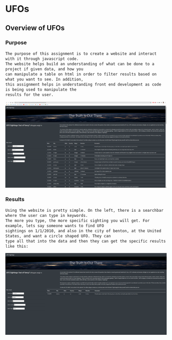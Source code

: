 # UFOs

## Overview of UFOs
  ### Purpose
    The purpose of this assignment is to create a website and interact with it through javascript code. 
    The website helps build an understanding of what can be done to a project if given data, and how you
    can manipulate a table on html in order to filter results based on what you want to see. In addition,
    this assignment helps in understanding front end development as code is being used to manipulate the 
    results for the user.
   ![UFO Website](https://github.com/tlin41390/UFOs/blob/main/Resources/marsWebsite.png)
   
  ### Results
    Using the website is pretty simple. On the left, there is a searchbar where the user can type in keywords.
    The more you type, the more specific sighting you will get. For example, lets say someone wants to find UFO
    sightings on 1/1/2010, and also in the city of benton, at the United States, and want a circle shaped UFO. They can
    type all that into the data and then they can get the specific results like this:
   ![specificSearch](https://github.com/tlin41390/UFOs/blob/main/Resources/specificSearch.png)
   
   
